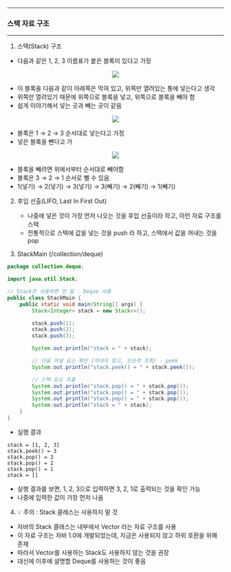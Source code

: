 -----
### 스택 자료 구조
-----
1. 스택(Stack) 구조
  - 다음과 같은 1, 2, 3 이름표가 붙은 블록이 있다고 가정
<div align="center">
<img src="https://github.com/user-attachments/assets/215c5273-df1a-43df-98c8-60c46d583489">
</div>

  - 이 블록을 다음과 같이 아래쪽은 막혀 있고, 위쪽만 열려있는 통에 넣는다고 생각
  - 위쪽만 열려있기 때문에 위쪽으로 블록을 넣고, 위쪽으로 블록을 빼야 함
  - 쉽게 이야기해서 넣는 곳과 빼는 곳이 같음

<div align="center">
<img src="https://github.com/user-attachments/assets/9bdd1b6a-7143-439e-831f-edecf048f70b">
</div>

  - 블록은 1 → 2 → 3 순서대로 넣는다고 가정
  - 넣은 블록을 뺀다고 가
<div align="center">
<img src="https://github.com/user-attachments/assets/811bc00b-1e19-4e6c-8c3a-c532ec66a9f5">
</div>

  - 블록을 빼려면 위에서부터 순서대로 빼야함
  - 블록은 3 → 2 → 1 순서로 뺄 수 있음
  - 1(넣기) → 2(넣기) → 3(넣기) → 3(빼기) → 2(빼기) → 1(빼기)

2. 후입 선출(LIFO, Last In First Out)
   - 나중에 넣은 것이 가장 먼저 나오는 것을 후입 선출이라 하고, 이런 자료 구조를 스택
   - 전통적으로 스택에 값을 넣는 것을 push 라 하고, 스택에서 값을 꺼내는 것을 pop

3. StackMain (/collection/deque)
```java
package collection.deque;

import java.util.Stack;

// Stack은 사용하면 안 됨 : Deque 사용
public class StackMain {
    public static void main(String[] args) {
        Stack<Integer> stack = new Stack<>();

        stack.push(1);
        stack.push(2);
        stack.push(3);

        System.out.println("stack = " + stack);

        // 다음 꺼낼 요소 확인 (꺼내지 않고, 단순히 조회) - peek
        System.out.println("stack.peek() = " + stack.peek());

        // 스택 요소 추출
        System.out.println("stack.pop() = " + stack.pop());
        System.out.println("stack.pop() = " + stack.pop());
        System.out.println("stack.pop() = " + stack.pop());
        System.out.println("stack = " + stack);
    }
}
```
  - 실행 결과
```
stack = [1, 2, 3]
stack.peek() = 3
stack.pop() = 3
stack.pop() = 2
stack.pop() = 1
stack = []
```

  - 실행 결과를 보면, 1, 2, 3으로 입력하면 3, 2, 1로 출력되는 것을 확인 가능
  - 나중에 입력한 값이 가장 먼저 나옴

4. 💡 주의 : Stack 클래스는 사용하지 말 것
  - 자바의 Stack 클래스는 내부에서 Vector 라는 자료 구조를 사용
  - 이 자료 구조는 자바 1.0에 개발되었는데, 지금은 사용되지 않고 하위 호환을 위해 존재
  - 따라서 Vector를 사용하는 Stack도 사용하지 않는 것을 권장
  - 대신에 이후에 설명할 Deque를 사용하는 것이 좋음
